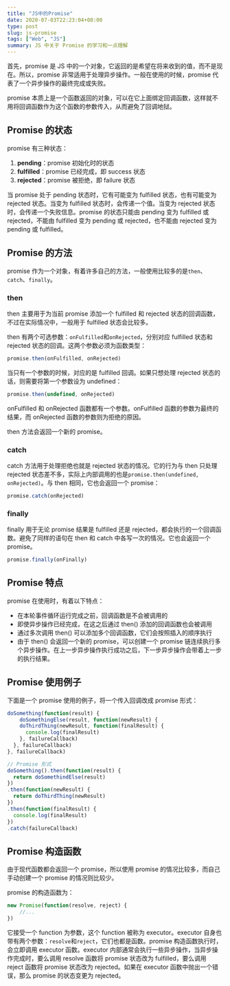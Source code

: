 ```yaml
---
title: "JS中的Promise"
date: 2020-07-03T22:23:04+08:00
type: post
slug: js-promise
tags: ["Web", "JS"]
summary: JS 中关于 Promise 的学习和一点理解	
---
```


首先，promise 是 JS 中的一个对象，它返回的是希望在将来收到的值，而不是现在。所以，promise 非常适用于处理异步操作。一般在使用的时候，promise 代表了一个异步操作的最终完成或失败。

promise 本质上是一个函数返回的对象，可以在它上面绑定回调函数，这样就不用将回调函数作为这个函数的参数传入，从而避免了回调地狱。

## Promise 的状态

promise 有三种状态：

1. **pending**：promise 初始化时的状态
2. **fulfilled**：promise 已经完成，即 success 状态
3. **rejected**：promise 被拒绝，即 failure 状态

当 promise 处于 pending 状态时，它有可能变为 fulfilled 状态，也有可能变为 rejected 状态。当变为 fulfilled 状态时，会传递一个值。当变为 rejected 状态时，会传递一个失败信息。promise 的状态只能由 pending 变为 fulfilled 或 rejected，不能由 fulfilled 变为 pending 或 rejected，也不能由 rejected 变为 pending 或 fulfilled。

## Promise 的方法

promise 作为一个对象，有着许多自己的方法，一般使用比较多的是`then`、`catch`、`finally`。

### then

then 主要用于为当前 promise 添加一个 fulfilled 和 rejected 状态的回调函数，不过在实际情况中，一般用于 fulfilled 状态会比较多。

then 有两个可选参数：`onFulfilled`和`onRejected`，分别对应 fulfilled 状态和 rejected 状态的回调。这两个参数必须为函数类型：

```js
promise.then(onFulfilled, onRejected)
```

当只有一个参数的时候，对应的是 fulfilled 回调。如果只想处理 rejected 状态的话，则需要将第一个参数设为 undefined：

```js
promise.then(undefined, onRejected)
```

onFulfilled 和 onRejected 函数都有一个参数。onFulfilled 函数的参数为最终的结果，而 onRejected 函数的参数则为拒绝的原因。

then 方法会返回一个新的 promise。

### catch

catch 方法用于处理拒绝也就是 rejected 状态的情况。它的行为与 then 只处理 rejected 状态差不多，实际上内部调用的也是`promise.then(undefined, onRejected)`。与 then 相同，它也会返回一个 promise：

```js
promise.catch(onRejected)
```

### finally

finally 用于无论 promise 结果是 fulfilled 还是 rejected，都会执行的一个回调函数。避免了同样的语句在 then 和 catch 中各写一次的情况。它也会返回一个 promise。

```js
promise.finally(onFinally)
```

## Promise 特点

promise 在使用时，有着以下特点：

* 在本轮事件循环运行完成之前，回调函数是不会被调用的
* 即使异步操作已经完成，在这之后通过 then() 添加的回调函数也会被调用
* 通过多次调用 then() 可以添加多个回调函数，它们会按照插入的顺序执行
* 由于 then() 会返回一个新的 promise，可以创建一个 promise 链连续执行多个异步操作。在上一步异步操作执行成功之后，下一步异步操作会带着上一步的执行结果。

## Promise 使用例子

下面是一个 promise 使用的例子，将一个传入回调改成 promise 形式：

```js
doSomething(function(result) {
	doSomethingElse(result, function(newResult) {
    doThirdThing(newResult, function(finalResult) {
      console.log(finalResult)
    }, failureCallback)
  }, failureCallback)
}, failureCallback)

// Promise 形式
doSomething().then(function(result) {
  return doSomethindElse(result)
})
.then(function(newResult) {
  return doThirdThing(newResult)
})
.then(function(finalResult) {
  console.log(finalResult)
})
.catch(failureCallback)
```

## Promise 构造函数

由于现代函数都会返回一个 promise，所以使用 promise 的情况比较多，而自己手动创建一个 promise 的情况则比较少。

promise 的构造函数为：

```js
new Promise(function(resolve, reject) {
	//...
})
```

它接受一个 function 为参数，这个 function 被称为 executor。executor 自身也带有两个参数：`resolve`和`reject`，它们也都是函数。promise 构造函数执行时，会立即调用 executor 函数。executor 内部通常会执行一些异步操作，当异步操作完成时，要么调用 resolve 函数将 promise 状态改为 fulfilled，要么调用 reject 函数将 promise 状态改为 rejected。如果在 executor 函数中抛出一个错误，那么 promise 的状态变更为 rejected。